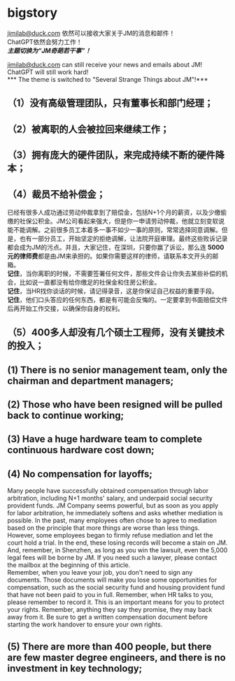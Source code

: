 # bigstory

jimilab@duck.com 依然可以接收大家关于JM的消息和邮件！  
ChatGPT依然会努力工作！  
***主题切换为“JM奇葩若干事”！***  

jimilab@duck.com can still receive your news and emails about JM!  
ChatGPT will still work hard!  
*** The theme is switched to "Several Strange Things about JM"!***  

## （1）没有高级管理团队，只有董事长和部门经理；  
## （2）被离职的人会被拉回来继续工作；  
## （3）拥有庞大的硬件团队，来完成持续不断的硬件降本；  
## （4）裁员不给补偿金；  
已经有很多人成功通过劳动仲裁拿到了赔偿金，包括N+1个月的薪资，以及少缴偷缴的社保公积金。JM公司看起来强大，但是你一申请劳动仲裁，他就立刻变软说能不能调解。之前很多员工本着多一事不如少一事的原则，常常选择同意调解。但是，也有一部分员工，开始坚定的拒绝调解，让法院开庭审理。最终这些败诉记录都会成为JM的污点。并且，大家记住，在深圳，只要你赢了诉讼，那么连 **5000元的律师费**都是由JM来承担的。如果你需要这样的律师，请联系本文开头的邮箱。  
**记住**，当你离职的时候，不需要签署任何文件，那些文件会让你失去某些补偿的机会，比如说一直都没有给你缴足的社保金和住房公积金。  
**记住**，当HR找你谈话的时候，请记得录音，这是你保证自己权益的重要手段。  
**记住**，他们口头答应的任何东西，都是有可能会反悔的。一定要拿到书面赔偿文件后再开始工作交接，以确保你自身的权利。

## （5）400多人却没有几个硕士工程师，没有关键技术的投入；

## (1) There is no senior management team, only the chairman and department managers;  
## (2) Those who have been resigned will be pulled back to continue working;  
## (3) Have a huge hardware team to complete continuous hardware cost down;  
## (4) No compensation for layoffs;  
Many people have successfully obtained compensation through labor arbitration, including N+1 months' salary, and underpaid social security provident funds. JM Company seems powerful, but as soon as you apply for labor arbitration, he immediately softens and asks whether mediation is possible. In the past, many employees often chose to agree to mediation based on the principle that more things are worse than less things. However, some employees began to firmly refuse mediation and let the court hold a trial. In the end, these losing records will become a stain on JM. And, remember, in Shenzhen, as long as you win the lawsuit, even the 5,000 legal fees will be borne by JM. If you need such a lawyer, please contact the mailbox at the beginning of this article.  
Remember, when you leave your job, you don't need to sign any documents. Those documents will make you lose some opportunities for compensation, such as the social security fund and housing provident fund that have not been paid to you in full. Remember, when HR talks to you, please remember to record it. This is an important means for you to protect your rights. Remember, anything they say they promise, they may back away from it. Be sure to get a written compensation document before starting the work handover to ensure your own rights.

## (5) There are more than 400 people, but there are few master degree engineers, and there is no investment in key technology;
